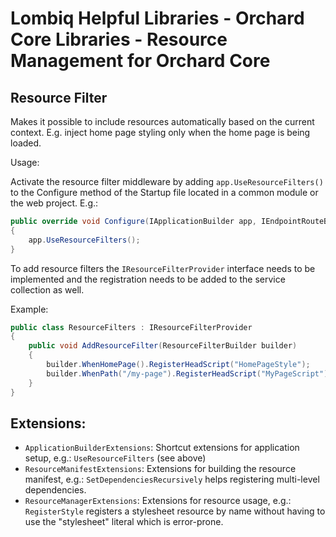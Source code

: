 # Lombiq Helpful Libraries - Orchard Core Libraries - Resource Management for Orchard Core



## Resource Filter

Makes it possible to include resources automatically based on the current context. E.g. inject home page styling only when the home page is being loaded.

Usage:

Activate the resource filter middleware by adding `app.UseResourceFilters()` to the Configure method of the Startup file located in a common module or the web project. E.g.:

```C#
public override void Configure(IApplicationBuilder app, IEndpointRouteBuilder routes, IServiceProvider serviceProvider)
{
    app.UseResourceFilters();
}
```

To add resource filters the `IResourceFilterProvider` interface needs to be implemented and the registration needs to be added to the service collection as well.

Example:

```C#
public class ResourceFilters : IResourceFilterProvider
{
    public void AddResourceFilter(ResourceFilterBuilder builder)
    {
        builder.WhenHomePage().RegisterHeadScript("HomePageStyle");
        builder.WhenPath("/my-page").RegisterHeadScript("MyPageScript");
    }
}
```

## Extensions:

- `ApplicationBuilderExtensions`: Shortcut extensions for application setup, e.g.: `UseResourceFilters` (see above)
- `ResourceManifestExtensions`: Extensions for building the resource manifest, e.g.: `SetDependenciesRecursively` helps registering multi-level dependencies.
- `ResourceManagerExtensions`: Extensions for resource usage, e.g.: `RegisterStyle` registers a stylesheet resource by name without having to use the "stylesheet" literal which is error-prone.
